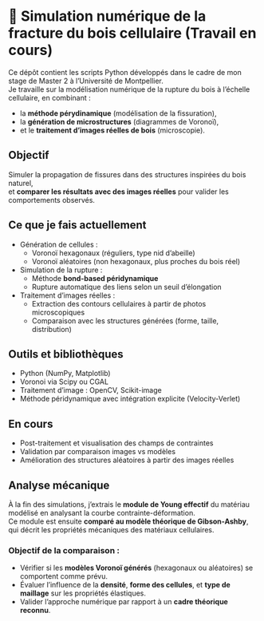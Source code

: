 # 🌲 Simulation numérique de la fracture du bois cellulaire (Travail en cours)

Ce dépôt contient les scripts Python développés dans le cadre de mon stage de Master 2 à l’Université de Montpellier.  
Je travaille sur la modélisation numérique de la rupture du bois à l’échelle cellulaire, en combinant :

- la **méthode pérydinamique** (modélisation de la fissuration),
- la **génération de microstructures** (diagrammes de Voronoï),
- et le **traitement d’images réelles de bois** (microscopie).

##  Objectif

Simuler la propagation de fissures dans des structures inspirées du bois naturel,  
et **comparer les résultats avec des images réelles** pour valider les comportements observés.

##  Ce que je fais actuellement

- Génération de cellules :
  -  Voronoï hexagonaux (réguliers, type nid d’abeille)
  -  Voronoï aléatoires (non hexagonaux, plus proches du bois réel)
- Simulation de la rupture :
  - Méthode **bond-based péridynamique**
  - Rupture automatique des liens selon un seuil d’élongation
- Traitement d’images réelles :
  - Extraction des contours cellulaires à partir de photos microscopiques
  - Comparaison avec les structures générées (forme, taille, distribution)

##  Outils et bibliothèques

- Python (NumPy, Matplotlib)
- Voronoi via Scipy ou CGAL
- Traitement d’image : OpenCV, Scikit-image
- Méthode péridynamique avec intégration explicite (Velocity-Verlet)

##  En cours

- Post-traitement et visualisation des champs de contraintes
- Validation par comparaison images vs modèles
- Amélioration des structures aléatoires à partir des images réelles

##  Analyse mécanique

À la fin des simulations, j’extrais le **module de Young effectif** du matériau modélisé en analysant la courbe contrainte-déformation.  
Ce module est ensuite **comparé au modèle théorique de Gibson-Ashby**, qui décrit les propriétés mécaniques des matériaux cellulaires.

###  Objectif de la comparaison :

- Vérifier si les **modèles Voronoï générés** (hexagonaux ou aléatoires) se comportent comme prévu.
- Évaluer l’influence de la **densité**, **forme des cellules**, et **type de maillage** sur les propriétés élastiques.
- Valider l’approche numérique par rapport à un **cadre théorique reconnu**.



